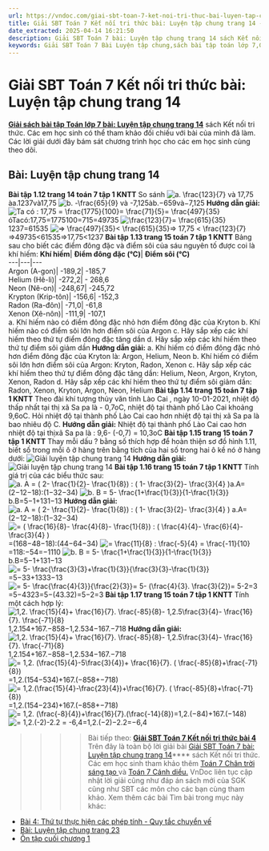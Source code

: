 ```yaml
---
url: https://vndoc.com/giai-sbt-toan-7-ket-noi-tri-thuc-bai-luyen-tap-chung-trang-14-307415
title: Giải SBT Toán 7 Kết nối tri thức bài: Luyện tập chung trang 14 - VnDoc.com
date_extracted: 2025-04-14 16:21:50
description: Giải SBT Toán 7 bài: Luyện tập chung trang 14 sách Kết nối tri thức đầy đủ cho từng câu hỏi. Mời các em học sinh cùng theo dõi chi tiết.
keywords: Giải SBT Toán 7 Bài Luyện tập chung,sách bài tập toán lớp 7,Giải sách bài tập Toán lớp 7,Giải SBT Toán 7,Giải SBT Toán 7 Kết nối tri thức,sbt toán 7,sbt toán 7 Kết nối tri thức,toán lớp 7 sbt,Bài Luyện tập chung trang 14
---
```


# Giải SBT Toán 7 Kết nối tri thức bài: Luyện tập chung trang 14
[**Giải sách bài tập Toán lớp 7 bài: Luyện tập chung trang 14**](<https://vndoc.com/giai-sbt-toan-7-ket-noi-tri-thuc-bai-luyen-tap-chung-trang-14-307415>) sách Kết nối tri thức. Các em học sinh có thể tham khảo đối chiếu với bài của mình đã làm. Các lời giải dưới đây bám sát chương trình học cho các em học sinh cùng theo dõi.
## Bài: Luyện tập chung trang 14
**Bài tập 1.12 trang 14 toán 7 tập 1 KNTT**
So sánh
![a. \\frac{123}{7} và 17,75](https://i.vdoc.vn/data/image/blank.png)àa.1237và17,75
![b. -\\frac{65}{9} và -7,125](https://i.vdoc.vn/data/image/blank.png)àb.−659và−7,125
**Hướng dẫn giải:**
![Ta có : 17,75 = \\frac{1775}{100}= \\frac{71}{5}= \\frac{497}{35}](https://i.vdoc.vn/data/image/blank.png) óTacó:17,75=1775100=715=49735
![\\frac{123}{7}= \\frac{615}{35}](https://i.vdoc.vn/data/image/blank.png)1237=61535
![=> \\frac{497}{35}< \\frac{615}{35}=> 17,75 < \\frac{123}{7}](https://i.vdoc.vn/data/image/blank.png)=>49735<61535=>17,75<1237
**Bài tập 1.13 trang 15 toán 7 tập 1 KNTT**
Bảng sau cho biết các điểm đông đặc và điểm sôi của sáu nguyên tố được coi là khí hiếm:
**Khí hiếm**| **Điểm đông đặc \(°C\)**| **Điểm sôi \(°C\)**  
---|---|---  
Argon \(A-gon\)| -189,2| -185,7  
Helium \(Hê-li\)| -272,2| \- 268,6  
Neon \(Nê-on\)| -248,67| -245,72  
Krypton \(Krip-tôn\)| -156,6| -152,3  
Radon \(Ra-đôn\)| -71,0| -61,8  
Xenon \(Xê-nôn\)| -111,9| -107,1  
a. Khí hiếm nào có điểm đông đặc nhỏ hơn điểm đông đặc của Kryton
b. Khí hiếm nào có điểm sôi lớn hơn điểm sôi của Argon
c. Hãy sắp xếp các khí hiếm theo thứ tự điểm đông đặc tăng dần
d. Hãy sắp xếp các khí hiếm theo thứ tự điểm sôi giảm dần
**Hướng dẫn giải:**
a. Khí hiếm có điểm đông đặc nhỏ hơn điểm đông đặc của Kryton là: Argon, Helium, Neon
b. Khí hiếm có điểm sôi lớn hơn điểm sôi của Argon: Kryton, Radon, Xenon
c. Hãy sắp xếp các khí hiếm theo thứ tự điểm đông đặc tăng dần: Helium, Neon, Argon, Kryton, Xenon, Radon
d. Hãy sắp xếp các khí hiếm theo thứ tự điểm sôi giảm dần: Radon, Xenon, Kryton, Argon, Neon, Helium
**Bài tập 1.14 trang 15 toán 7 tập 1 KNTT**
Theo đài khí tượng thủy văn tỉnh Lào Cai , ngày 10-01-2021, nhiệt độ thấp nhất tại thị xã Sa pa là - 0,7oC, nhiệt độ tại thành phố Lào Cai khoảng 9,6oC. Hỏi nhiệt độ tại thành phố Lào Cai cao hơn nhiệt độ tại thị xã Sa pa là bao nhiêu độ C.
**Hướng dẫn giải:**
Nhiệt độ tại thành phố Lào Cai cao hơn nhiệt độ tại thịxã Sa pa là : 9,6- \(-0,7\) = 10,3oC
**Bài tập 1.15 trang 15 toán 7 tập 1 KNTT**
Thay mỗi dấu ? bằng số thích hợp để hoàn thiện sơ đồ hình 1.11, biết số trong mỗi ô ở hàng trên bằng tích của hai số trong hai ô kề nó ở hàng dưới:
![Giải luyện tập chung trang 14](https://i.vdoc.vn/data/image/2023/10/23/1.png)
**Hướng dẫn giải:**
![Giải luyện tập chung trang 14](https://i.vdoc.vn/data/image/2023/10/23/2.png)
**Bài tập 1.16 trang 15 toán 7 tập 1 KNTT**
Tính giá trị của các biểu thức sau:
![a. A = \( 2- \\frac{1}{2}- \\frac{1}{8}\) : \( 1- \\frac{3}{2}- \\frac{3}{4} \)](https://i.vdoc.vn/data/image/blank.png)a.A=\(2−12−18\):\(1−32−34\)
![b. B = 5- \\frac{1+\\frac{1}{3}}{1-\\frac{1}{3}}](https://i.vdoc.vn/data/image/blank.png)b.B=5−1+131−13
**Hướng dẫn giải:**
![a. A = \( 2- \\frac{1}{2}- \\frac{1}{8}\) : \( 1- \\frac{3}{2}- \\frac{3}{4} \)](https://i.vdoc.vn/data/image/blank.png) a.A=\(2−12−18\):\(1−32−34\)
![= \( \\frac{16}{8}- \\frac{4}{8}- \\frac{1}{8}\) : \( \\frac{4}{4}- \\frac{6}{4}- \\frac{3}{4} \)](https://i.vdoc.vn/data/image/blank.png)=\(168−48−18\):\(44−64−34\)
![= \\frac{11}{8} : \\frac{-5}{4} = \\frac{-11}{10}](https://i.vdoc.vn/data/image/blank.png)=118:−54=−1110
![b. B = 5- \\frac{1+\\frac{1}{3}}{1-\\frac{1}{3}}](https://i.vdoc.vn/data/image/blank.png)b.B=5−1+131−13
![= 5- \\frac{\\frac{3}{3}+\\frac{1}{3}}{\\frac{3}{3}-\\frac{1}{3}}](https://i.vdoc.vn/data/image/blank.png)=5−33+1333−13
![= 5- \\frac{\\frac{4}{3}}{\\frac{2}{3}}= 5- \(\\frac{4}{3}. \\frac{3}{2}\)= 5-2=3](https://i.vdoc.vn/data/image/blank.png)=5−4323=5−\(43.32\)=5−2=3
**Bài tập 1.17 trang 15 toán 7 tập 1 KNTT**
Tính một cách hợp lý:
![1,2. \\frac{15}{4}+ \\frac{16}{7}. \\frac{-85}{8}- 1,2.5\\frac{3}{4}- \\frac{16}{7}. \\frac{-71}{8}](https://i.vdoc.vn/data/image/blank.png)1,2.154+167.−858−1,2.534−167.−718
**Hướng dẫn giải:**
![1,2. \\frac{15}{4}+ \\frac{16}{7}. \\frac{-85}{8}- 1,2.5\\frac{3}{4}- \\frac{16}{7}. \\frac{-71}{8}](https://i.vdoc.vn/data/image/blank.png) 1,2.154+167.−858−1,2.534−167.−718
![= 1,2. \(\\frac{15}{4}-5\\frac{3}{4}\)+ \\frac{16}{7}. \( \\frac{-85}{8}+\\frac{-71}{8}\)](https://i.vdoc.vn/data/image/blank.png)=1,2.\(154−534\)+167.\(−858+−718\)
![= 1,2.\(\\frac{15}{4}-\\frac{23}{4}\)+\\frac{16}{7}. \( \\frac{-85}{8}+\\frac{-71}{8}\)](https://i.vdoc.vn/data/image/blank.png)=1,2.\(154−234\)+167.\(−858+−718\)
![= 1,2. \(\\frac{-8}{4}\)+\\frac{16}{7}.\(\\frac{-14}{8}\)](https://i.vdoc.vn/data/image/blank.png)=1,2.\(−84\)+167.\(−148\)
![= 1,2.\(-2\)-2.2 = -6,4](https://i.vdoc.vn/data/image/blank.png)=1,2.\(−2\)−2.2=−6,4
>>>> Bài tiếp theo: [**Giải SBT Toán 7 Kết nối tri thức bài 4**](<https://vndoc.com/giai-sbt-toan-7-ket-noi-tri-thuc-bai-4-307416>)
Trên đây là toàn bộ lời giải bài [Giải SBT Toán 7 bài: Luyện tập chung trang 14](<https://vndoc.com/giai-sbt-toan-7-ket-noi-tri-thuc-bai-luyen-tap-chung-trang-14-307415>)**** sách Kết nối tri thức. Các em học sinh tham khảo thêm [Toán 7 Chân trời sáng tạo ](<https://vndoc.com/toan-7-tap-1-ctst>)và [Toán 7 Cánh diều.](<https://vndoc.com/toan-7-tap-1-canh-dieu>) VnDoc liên tục cập nhật lời giải cũng như đáp án sách mới của SGK cũng như SBT các môn cho các bạn cùng tham khảo.
Xem thêm các bài Tìm bài trong mục này khác:
  * [Bài 4: Thứ tự thực hiện các phép tính - Quy tắc chuyển vế](</giai-sbt-toan-7-ket-noi-tri-thuc-bai-4-307416>)
  * [Bài: Luyện tập chung trang 23](</giai-sbt-toan-7-ket-noi-tri-thuc-bai-luyen-tap-chung-trang-23-307418>)
  * [Ôn tập cuối chương 1](</giai-sbt-toan-7-ket-noi-tri-thuc-bai-on-tap-cuoi-chuong-1-307420>)


